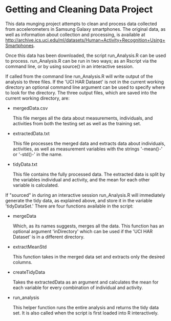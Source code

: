 Getting and Cleaning Data Project
=================================

This data munging project attempts to clean and process data collected from accelerometers in Samsung Galaxy smartphones. The original data, as well as information about collection and processing, is available at http://archive.ics.uci.edu/ml/datasets/Human+Activity+Recognition+Using+Smartphones.

Once this data has been downloaded, the script run_Analysis.R can be used to process. run_Analysis.R can be run in two ways; as an Rscript via the command line, or by using source() in an interactive session. 

If called from the command line run_Analysis.R will write output of the analysis to three files. If the 'UCI HAR Dataset' is not in the current working directory an optional command line argument can be used to specify where to look for the directory. The three output files, which are saved into the current working directory, are:
* mergedData.csv

	This file merges all the data about measurements, individuals, and activities from both the testing set as well as the training set.

* extractedData.txt

	This file processes the merged data and extracts data about individuals, activities, as well as measurement variables with the strings '-mean()-' or '-std()-' in the name.

* tidyData.txt

	This file contains the fully processed data. The extracted data is split by the variables individual and activity, and the mean for each other variable is calculated.

If "sourced" in during an interactive session run_Analysis.R will immediately generate the tidy data, as explained above, and store it in the variable 'tidyDataSet.' There are four functions available in the script:
* mergeData

	Which, as its names suggests, merges all the data. This function has an optional argument 'inDirectory' which can be used if the 'UCI HAR Dataset' is in a different directory.

* extractMeanStd

	This function takes in the merged data set and extracts only the desired columns.

* createTidyData

	Takes the extractedData as an argument and calculates the mean for each variable for every combination of individual and activity.

* run_analysis

	This helper function runs the entire analysis and returns the tidy data set. It is also called when the script is first loaded into R interactively.

 
